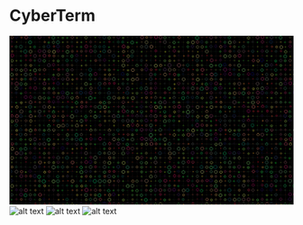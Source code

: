 # CyberTerm

![alt text](https://github.com/DimTrigkakis/CyberTerm/blob/master/Untitle2d.png)
![alt text](http://url/to/img.png)
![alt text](http://url/to/img.png)
![alt text](http://url/to/img.png)
